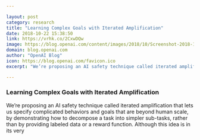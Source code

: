 ```yaml
---

layout: post
category: research
title: "Learning Complex Goals with Iterated Amplification"
date: 2018-10-22 15:38:50
link: https://vrhk.co/2CxwDQw
image: https://blog.openai.com/content/images/2018/10/Screenshot-2018-10-22-11.27.40.png
domain: blog.openai.com
author: "OpenAI Blog"
icon: https://blog.openai.com/favicon.ico
excerpt: "We’re proposing an AI safety technique called iterated amplification that lets us specify complicated behaviors and goals that are beyond human scale, by demonstrating how to decompose a task into simpler sub-tasks, rather than by providing labeled data or a reward function. Although this idea is in its very"

---
```


### Learning Complex Goals with Iterated Amplification

We’re proposing an AI safety technique called iterated amplification that lets us specify complicated behaviors and goals that are beyond human scale, by demonstrating how to decompose a task into simpler sub-tasks, rather than by providing labeled data or a reward function. Although this idea is in its very